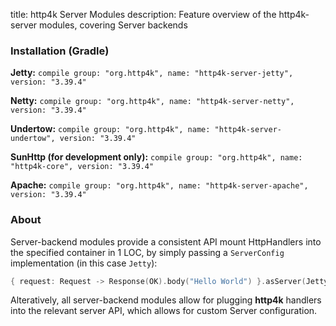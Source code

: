 title: http4k Server Modules
description: Feature overview of the http4k-server modules, covering Server backends

### Installation (Gradle)
**Jetty:** ```compile group: "org.http4k", name: "http4k-server-jetty", version: "3.39.4"```

**Netty:** ```compile group: "org.http4k", name: "http4k-server-netty", version: "3.39.4"```

**Undertow:** ```compile group: "org.http4k", name: "http4k-server-undertow", version: "3.39.4"```

**SunHttp (for development only):** ```compile group: "org.http4k", name: "http4k-core", version: "3.39.4"```

**Apache:** ```compile group: "org.http4k", name: "http4k-server-apache", version: "3.39.4"```

### About
Server-backend modules provide a consistent API mount HttpHandlers into the specified container in 1 LOC, by simply passing a `ServerConfig` implementation (in this case `Jetty`):

```kotlin
{ request: Request -> Response(OK).body("Hello World") }.asServer(Jetty(8000)).start().block()
```
Alteratively, all server-backend modules allow for plugging **http4k** handlers into the relevant server API, which allows for custom Server configuration.
